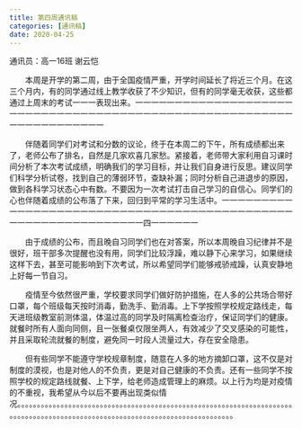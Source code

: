 ```yaml
---
title: 第四周通讯稿
categories: [通讯稿]
date: 2020-04-25
---
```


通讯员：高一16班 谢云恺

　　本周是开学的第二周，由于全国疫情严重，开学时间延长了将近三个月。在这三个月内，有的同学通过线上教学收获了不少知识，但有的同学毫无收获，这些都通过上周末的考试一一一表现出来。一一一一一一一一一一一一一一一一一一一一一一一一一一一一一一一一一一一一一一一一一一一一一一一一一一一一一一一一一一一一一一一一一一一一

　　伴随着同学们对考试和分数的议论，终于在本周二的下午，所有成绩都出来了，老师公布了排名，自然是几家欢喜几家愁。紧接着，老师带大家利用自习课时间分析了本次考试成绩，明确我们的学习目标，并让我们自身进行反思。建议同学们科学分析试卷，找到自己的薄弱环节，查缺补漏；同时分析自己进退步的原因，做到各科学习状态心中有数。不要因为一次考试打击自己学习的自信心。同学们的心也伴随着成绩的公布落了下来，回归到平常的学习生活中。一一一一一一一一一一一一一一一一一一一一一一一一一一一一一一一一一一一一一一一一一一一一一一一一一一一一一一一一一一一一一一四一一一一一一

　　由于成绩的公布，而且晚自习同学们也在对答案，所以本周晚自习纪律并不是很好，班干部多次提醒也没有用，同学们比较浮躁，难以静下心来学习，如果继续这样下去，甚至可能影响到下次考试，所以希望同学们能够戒骄戒躁，认真安静地上好每一节自习。

　　疫情至今依然很严重，学校要求同学们做好防护措施，在人多的公共场合带好口罩，每个班级每天按时消毒，勤洗手、勤消毒。上下学按照学校规定路线走，每天进班级教室前测体温，体温过高的同学及时隔离检查治疗，保证同学们的健康。就餐时所有人面向同侧，且一张餐桌仅限坐两人，有效减少了交叉感染的可能性，并且采取轮流就餐的制度，避免同一时段人流量过大，存在安全隐患。

　　但有些同学不能遵守学校规章制度，随意在人多的地方摘卸口罩，这不仅是对制度的漠视，也是对他人的不负责，更是对自己健康的不负责。还有一些同学不按照学校的规定路线就餐、上下学，给老师造成管理上的麻烦。以上行为均是对疫情的不重视，我希望从今以后不要再出现类似情况。。。。。。。。。。。。。。。。。。。。。。。。。。。。。。。。。。。。。。。。。。。。。。。。。。。。。。。。。。。。。。。。。。。。。。。。。。。。。。。。。。。。。。。。。。。。。。。。。。。。。。。。。。。。。。。。。。。。。。。。。。。。。。。
